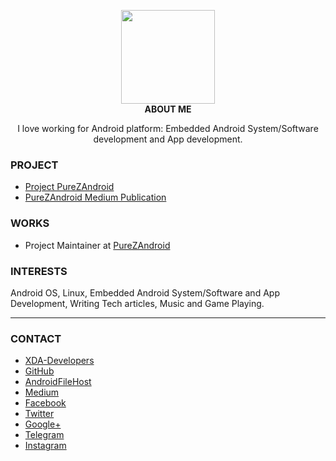 <p align="center">
  <img src="https://s20.postimg.cc/g9j3jkr8t/if_Account_1891016.png" width="150" height="150"; />
  <br>
  <b>ABOUT ME</b>
  </br>
</p>
<p align="center">
  I love working for Android platform: Embedded Android System/Software development and App development.
</p>

### PROJECT
- [Project PureZAndroid](https://github.com/purezandroid)
- [PureZAndroid Medium Publication](https://medium.com/purezandroid)

### WORKS
- Project Maintainer at [PureZAndroid](https://github.com/purezandroid)

### INTERESTS
Android OS, Linux, Embedded Android System/Software and App Development, Writing Tech articles, Music and Game Playing.

----

### CONTACT
- [XDA-Developers](https://forum.xda-developers.com/member.php?u=7581611)
- [GitHub](https://github.com/zawzaww)
- [AndroidFileHost](https://androidfilehost.com/?w=profile&uid=529152257862700649)
- [Medium](https://medium.com/@zawzaww)
- [Facebook](https://www.facebook.com/zawzaw.me)
- [Twitter](https://twitter.com/zawzawwme)
- [Google+](https://plus.google.com/+ZawZawMM)
- [Telegram](https://t.me/zawzaww)
- [Instagram](https://www.instagram.com/zawzaw.me)
